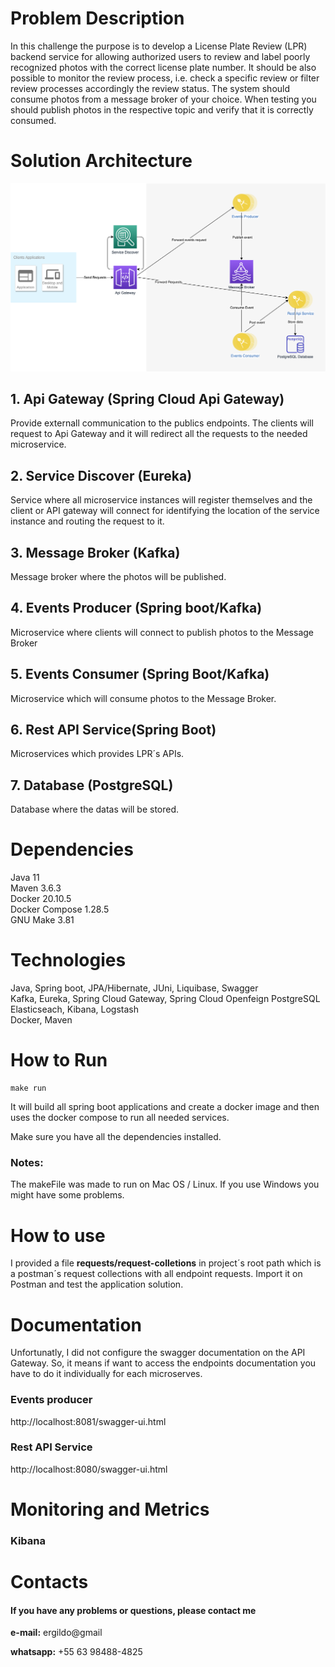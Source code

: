 # Problem Description
In this challenge the purpose is to develop a License Plate Review (LPR) backend service for allowing authorized users to review and label poorly recognized photos with the correct license plate number. It should be also possible to monitor the review process, i.e. check a specific review or filter review processes accordingly the review status. The system should consume photos from a message broker of your choice. When testing you should publish photos in the respective topic and verify that it is correctly consumed.
# Solution Architecture
![solution architecture diagram](A-To-Be-LPR-Solution.png "Solution Architecture Diagram")

## 1. Api Gateway (Spring Cloud Api Gateway)
Provide externall communication to the publics endpoints. The clients will request to Api Gateway and it will redirect all the requests to the needed microservice.

## 2. Service Discover (Eureka)
Service where all microservice instances will register themselves and the client or API gateway will connect for identifying the location of the service instance and routing the request to it.

## 3. Message Broker (Kafka)
Message broker where the photos will be published.

## 4. Events Producer (Spring boot/Kafka)
Microservice where clients will connect to publish photos to the Message Broker

## 5. Events Consumer (Spring Boot/Kafka)
Microservice which will consume photos to the Message Broker. 

## 6. Rest API Service(Spring Boot)
Microservices which provides LPR´s APIs. 

## 7. Database (PostgreSQL)
Database where the datas will be stored.

# Dependencies
Java 11<br/>
Maven 3.6.3<br/>
Docker 20.10.5<br/>
Docker Compose 1.28.5<br/>
GNU Make 3.81<br/>

# Technologies
Java, Spring boot, JPA/Hibernate, JUni, Liquibase, Swagger<br/>
Kafka, Eureka, Spring Cloud Gateway, Spring Cloud Openfeign PostgreSQL<br/>
Elasticseach, Kibana, Logstash<br/>
Docker, Maven<br/>

# How to Run
``` 
make run 

```
It will build all spring boot applications and create a docker image and then uses the docker compose to run all needed services.

Make sure you have all the dependencies installed.

### Notes:
The makeFile was made to run on Mac OS / Linux. If you use Windows you might have some problems.

# How to use

I provided a file **requests/request-colletions** in project´s root path which is a postman´s request collections with all endpoint requests. Import it on Postman and test the application solution.

# Documentation
Unfortunatly, I did not configure the swagger documentation on the API Gateway. So, it means if want to access the endpoints documentation you have to do it individually for each microserves.

### Events producer
http://localhost:8081/swagger-ui.html

### Rest API Service
http://localhost:8080/swagger-ui.html

# Monitoring and Metrics

### Kibana

# Contacts
#### If you have any problems or questions, please contact me

**e-mail:** ergildo@gmail<br/>

**whatsapp:** +55 63 98488-4825<br/>
